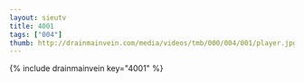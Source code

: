 ```yaml
--- 
layout: sieutv
title: 4001
tags: ["004"]
thumb: http://drainmainvein.com/media/videos/tmb/000/004/001/player.jpg
---
```

{% include drainmainvein key="4001" %} 
